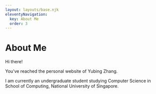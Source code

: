 ```yaml
---
layout: layouts/base.njk
eleventyNavigation:
  key: About Me
  order: 3
---
```

# About Me

Hi there!

You’ve reached the personal website of Yubing Zhang.

I am currently an undergraduate student studying Computer Science in School of Computing, National University of Singapore.
